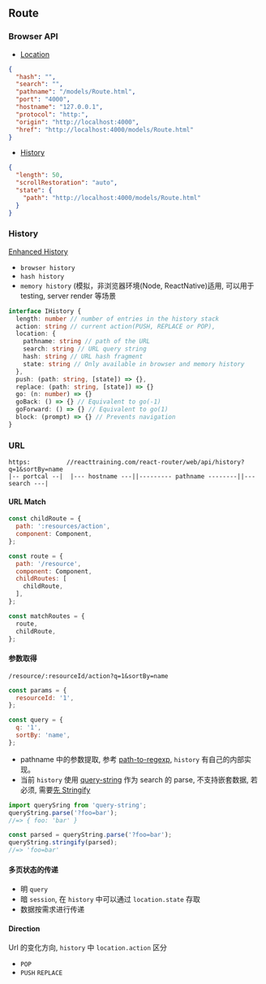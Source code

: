 ## Route

### Browser API

* [Location](https://developer.mozilla.org/en-US/docs/Web/API/Location)

```json
{
  "hash": "",
  "search": "",   
  "pathname": "/models/Route.html",
  "port": "4000",
  "hostname": "127.0.0.1",
  "protocol": "http:",
  "origin": "http://localhost:4000",
  "href": "http://localhost:4000/models/Route.html"
}
```
* [History](https://developer.mozilla.org/en-US/docs/Web/API/History)

```json
{
  "length": 50,
  "scrollRestoration": "auto",
  "state": {
    "path": "http://localhost:4000/models/Route.html"
  }
}
```

### History

[Enhanced History](https://reacttraining.com/react-router/web/api/history)

* `browser history`
* `hash history`
* `memory history` (模拟，非浏览器环境(Node, ReactNative)适用, 可以用于 testing, server render 等场景


```typescript
interface IHistory {
  length: number // number of entries in the history stack
  action: string // current action(PUSH, REPLACE or POP),
  location: {
    pathname: string // path of the URL
    search: string // URL query string
    hash: string // URL hash fragment
    state: string // Only available in browser and memory history
  },
  push: (path: string, [state]) => {},
  replace: (path: string, [state]) => {}
  go: (n: number) => {}
  goBack: () => {} // Equivalent to go(-1)
  goForward: () => {} // Equivalent to go(1)
  block: (prompt) => {} // Prevents navigation
}
```
### URL

```
https:          //reacttraining.com/react-router/web/api/history?q=1&sortBy=name
|-- portcal --|  |--- hostname ---||--------- pathname --------||--- search ---|
```

#### URL Match

```js
const childRoute = {
  path: ':resources/action',
  component: Component,
};

const route = {
  path: '/resource',
  component: Component,
  childRoutes: [
    childRoute,
  ],
};

const matchRoutes = {
  route,
  childRoute,
};
```

#### 参数取得

```
/resource/:resourceId/action?q=1&sortBy=name
```

```js
const params = {
  resourceId: '1',
};

const query = {
  q: '1',
  sortBy: 'name',
};
```

* pathname 中的参数提取, 参考 [path-to-regexp](https://www.npmjs.com/package/path-to-regexp), `history` 有自己的内部实现。
* 当前 `history` 使用 [query-string](https://github.com/sindresorhus/query-string) 作为 search 的 parse, 不支持嵌套数据,
若必须, 需要[先 Stringify](https://github.com/sindresorhus/query-string#nesting)


```js
import querySring from 'query-string'; 
queryString.parse('?foo=bar');
//=> { foo: 'bar' }

const parsed = queryString.parse('?foo=bar');
queryString.stringify(parsed);
//=> 'foo=bar'
```

#### 多页状态的传递

* 明 `query`
* 暗 `session`, 在 `history` 中可以通过 `location.state` 存取
* 数据按需求进行传递

#### Direction

Url 的变化方向, `history` 中 `location.action` 区分 

* `POP` 
* `PUSH` `REPLACE`

